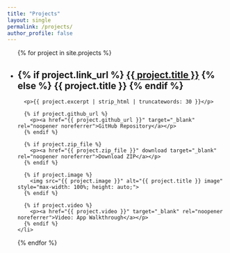```yaml
---
title: "Projects"
layout: single
permalink: /projects/
author_profile: false
---
```


<ul>
  {% for project in site.projects %}
    <li style="margin-bottom: 2em;">
      <h2>
        {% if project.link_url %}
          <a href="{{ project.link_url }}" target="_blank" rel="noopener noreferrer">{{ project.title }}</a>
        {% else %}
          <span>{{ project.title }}</span>
        {% endif %}
      </h2>

      <p>{{ project.excerpt | strip_html | truncatewords: 30 }}</p>

      {% if project.github_url %}
        <p><a href="{{ project.github_url }}" target="_blank" rel="noopener noreferrer">GitHub Repository</a></p>
      {% endif %}

      {% if project.zip_file %}
        <p><a href="{{ project.zip_file }}" download target="_blank" rel="noopener noreferrer">Download ZIP</a></p>
      {% endif %}

      {% if project.image %}
        <img src="{{ project.image }}" alt="{{ project.title }} image" style="max-width: 100%; height: auto;">
      {% endif %}

      {% if project.video %}
        <p><a href="{{ project.video }}" target="_blank" rel="noopener noreferrer">Video: App Walkthrough</a></p>
      {% endif %}
    </li>
  {% endfor %}
</ul>
